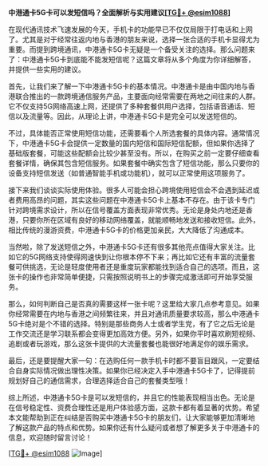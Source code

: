 **中港通卡5G卡可以发短信吗？全面解析与实用建议[[TG💪+ @esim1088](https://t.me/s/esim1088)]**

在现代通讯技术飞速发展的今天，手机卡的功能早已不仅仅局限于打电话和上网了。尤其是对于经常往返内地与香港的朋友来说，选择一张合适的手机卡显得尤为重要。而提到跨境通讯，中港通卡5G卡无疑是一个备受关注的选择。那么问题来了：中港通卡5G卡到底能不能发短信呢？这篇文章将从多个角度为你详细解答，并提供一些实用的建议。

首先，让我们来了解一下中港通卡5G卡的基本情况。中港通卡是由中国内地与香港联合推出的一款跨境通信服务产品，主要面向经常需要在两地之间往来的人群。它不仅支持5G网络高速上网，还提供了多种套餐供用户选择，包括语音通话、短信以及流量等。因此，从理论上讲，中港通卡5G卡是完全可以发送短信的。

不过，具体能否正常使用短信功能，还需要看个人所选套餐的具体内容。通常情况下，中港通卡5G卡会提供一定数量的国内短信和国际短信配额，但如果你选择了基础版套餐，可能这些配额会比较少甚至没有。所以，在购买之前一定要仔细查看套餐详情，确保其包含短信服务。如果套餐中确实包含了短信功能，那么只要你的设备支持短信发送（如普通智能手机或功能机），就可以正常使用这项服务了。

接下来我们谈谈实际使用体验。很多人可能会担心跨境使用短信会不会遇到延迟或者费用高昂的问题，其实这些问题在中港通卡5G卡上基本不存在。由于该卡专门针对跨境需求设计，所以在信号覆盖方面表现非常优秀。无论是身处内地还是香港，只要你所在区域有良好的移动网络覆盖，就能顺畅地发送和接收短信。此外，相比传统的漫游资费，中港通卡5G卡的价格更加亲民，大大降低了沟通成本。

当然啦，除了发送短信之外，中港通卡5G卡还有很多其他亮点值得大家关注。比如它的5G网络支持使得网速快到让你根本停不下来；再比如它还有丰富的流量套餐可供挑选，无论是轻度使用者还是重度玩家都能找到适合自己的选项。而且，这张卡的操作也非常简单便捷，只需按照说明书上的步骤完成激活即可开始享受服务。

那么，如何判断自己是否真的需要这样一张卡呢？这里给大家几点参考意见。如果你经常需要在内地与香港之间频繁往来，并且对通讯质量要求较高，那么中港通卡5G卡绝对是个不错的选择。特别是那些商务人士或者学生党，有了它之后无论是工作交流还是学习联系都会变得更加高效方便。另外，如果你平时喜欢刷短视频、追剧或者玩游戏，那么这张卡提供的大流量套餐也能很好地满足你的娱乐需求。

最后，还是要提醒大家一句：在选购任何一款手机卡时都不要盲目跟风，一定要结合自身实际情况做出理性决策。如果你已经决定入手中港通卡5G卡了，记得提前规划好自己的通信需求，合理选择适合自己的套餐类型哦！

综上所述，中港通卡5G卡是可以发短信的，并且它的性能表现相当出色。无论是在信号稳定性、资费合理性还是用户体验感方面，这款卡都有着显著的优势。希望本文能帮助到正在纠结是否购买中港通卡5G卡的朋友们，让大家能够更加清晰地了解这款产品的特点和优势。如果你还有什么疑问或者想了解更多关于中港通卡的信息，欢迎随时留言讨论！

[[TG💪+ @esim1088](https://t.me/s/esim1088) ![Image](https://i.postimg.cc/4NQfJmqS/Snipaste-2025-05-13-00-14-12.png)]